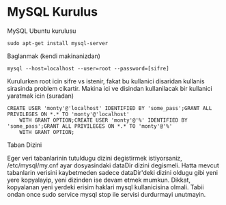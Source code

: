 # MySQL Kurulus

MySQL Ubuntu kurulusu

```
sudo apt-get install mysql-server
```

Baglanmak (kendi makinanizdan)

```
mysql --host=localhost --user=root --password=[sifre]
```

Kurulurken root icin sifre vs istenir, fakat bu kullanici disaridan
kullanis sirasinda problem cikartir. Makina ici ve disindan
kullanilacak bir kullanici yaratmak icin (suradan)

```
CREATE USER 'monty'@'localhost' IDENTIFIED BY 'some_pass';GRANT ALL PRIVILEGES ON *.* TO 'monty'@'localhost'
    WITH GRANT OPTION;CREATE USER 'monty'@'%' IDENTIFIED BY 'some_pass';GRANT ALL PRIVILEGES ON *.* TO 'monty'@'%'
    WITH GRANT OPTION;
```

Taban Dizini

Eger veri tabanlarinin tutuldugu dizini degistirmek istiyorsaniz,
/etc/mysql/my.cnf ayar dosyasindaki dataDir dizini degismeli. Hatta
mevcut tabanlarin verisini kaybetmeden sadece dataDir'deki dizini
oldugu gibi yeni yere kopyalayip, yeni dizinden ise devam etmek
mumkun. Dikkat, kopyalanan yeni yerdeki erisim haklari mysql
kullanicisina olmali. Tabii ondan once sudo service mysql stop ile
servisi durdurmayi unutmayin.





